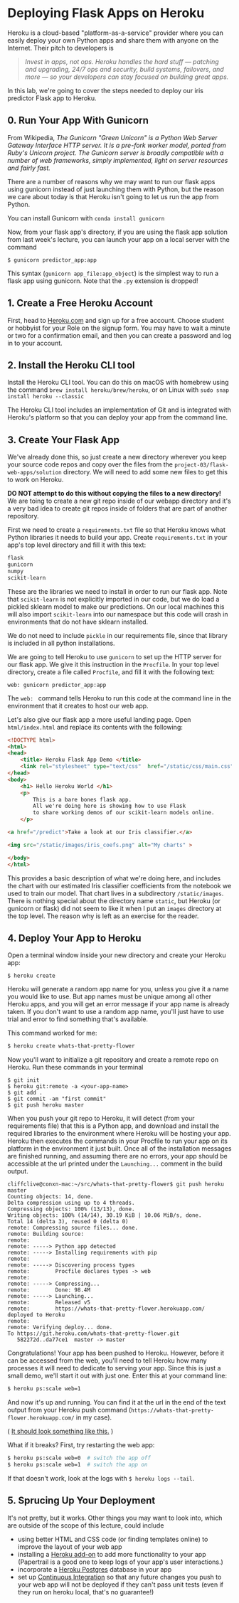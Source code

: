# Deploying Flask Apps on Heroku

Heroku is a cloud-based "platform-as-a-service" provider where you can easily deploy your own Python apps and share them with anyone on the Internet. Their pitch to developers is 

> _Invest in apps, not ops. Heroku handles the hard stuff — patching and upgrading, 24/7 ops and security, build systems, failovers, and more — so your developers can stay focused on building great apps._ 

In this lab, we're going to cover the steps needed to deploy our iris predictor Flask app to Heroku. 

## 0. Run Your App With Gunicorn

From Wikipedia, _The Gunicorn "Green Unicorn" is a Python Web Server Gateway Interface HTTP server. It is a pre-fork worker model, ported from Ruby's Unicorn project. The Gunicorn server is broadly compatible with a number of web frameworks, simply implemented, light on server resources and fairly fast._

There are a number of reasons why we may want to run our flask apps using gunicorn instead of just launching them with Python, but the reason we care about today is that Heroku isn't going to let us run the app from Python.

You can install Gunicorn with `conda install gunicorn`

Now, from your flask app's directory, if you are using the flask app solution from last week's lecture, you can launch your app on a local server with the command

`$ gunicorn predictor_app:app`

This syntax (`gunicorn app_file:app_object`) is the simplest way to run a flask app using gunicorn. Note that the `.py` extension is dropped!

## 1. Create a Free Heroku Account

First, head to [Heroku.com](https://signup.heroku.com/) and sign up for a free account. Choose student or hobbyist for your Role on the signup form. You may have to wait a minute or two for a confirmation email, and then you can create a password and log in to your account. 

## 2. Install the Heroku CLI tool

Install the Heroku CLI tool. You can do this on macOS with homebrew using the command `brew install heroku/brew/heroku`, or on Linux with `sudo snap install heroku --classic`

The Heroku CLI tool includes an implementation of Git and is integrated with Heroku's platform so that you can deploy your app from the command line.

## 3. Create Your Flask App

We've already done this, so just create a new directory wherever you keep your source code repos and copy over the files from the  `project-03/flask-web-apps/solution` directory. We will need to add some new files to get this to work on Heroku.

**DO NOT attempt to do this without copying the files to a new directory!** We are toing to create a new git repo inside of our webapp directory and it's a very bad idea to create git repos inside of folders that are part of another repository.

First we need to create a `requirements.txt` file so that Heroku knows what Python libraries it needs to build your app. Create `requirements.txt` in your app's top level directory and fill it with this text:

```python
flask
gunicorn
numpy
scikit-learn
```

These are the libraries we need to install in order to run our flask app. Note that `scikit-learn` is not explicitly imported in our code, but we do load a pickled sklearn model to make our predictions. On our local machines this will also import `scikit-learn` into our namespace but this code will crash in environments that do not have sklearn installed. 

We do not need to include `pickle` in our requirements file, since that library is included in all python installations. 

We are going to tell Heroku to use `gunicorn` to set up the HTTP server for our flask app. We give it this instruction in the `Procfile`. In your top level directory, create a file called `Procfile`, and fill it with the following text:

```
web: gunicorn predictor_app:app
```

The `web: ` command tells Heroku to run this code at the command line in the environment that it creates to host our web app.

Let's also give our flask app a more useful landing page. Open `html/index.html` and replace its contents with the following:

```html
<!DOCTYPE html>
<html>
<head>
	<title> Heroku Flask App Demo </title>
    <link rel="stylesheet" type="text/css"  href="/static/css/main.css">
</head>
<body>
	<h1> Hello Heroku World </h1>
	<p>
		This is a bare bones flask app.
		All we're doing here is showing how to use Flask
		to share working demos of our scikit-learn models online.
	</p>

<a href="/predict">Take a look at our Iris classifier.</a>

<img src="/static/images/iris_coefs.png" alt="My charts" >

</body>
</html>
```

This provides a basic description of what we're doing here, and includes the chart with our estimated Iris classifier coefficients from the notebook we used to train our model. That chart lives in a subdirectory `/static/images`. There is nothing special about the directory name `static`, but Heroku (or gunicorn or flask) did not seem to like it when I put an `images` directory at the top level. The reason why is left as an exercise for the reader.

## 4. Deploy Your App to Heroku

Open a terminal window inside your new directory and create your Heroku app:

`$ heroku create`

Heroku will generate a random app name for you, unless you give it a name you would like to use. But app names must be unique among all other Heroku apps, and you will get an error message if your app name is already taken. If you don't want to use a random app name, you'll just have to use trial and error to find something that's available.

This command worked for me:

```bash
$ heroku create whats-that-pretty-flower
```



Now you'll want to initialize a git repository and create a remote repo on Heroku. Run these commands in your terminal

```
$ git init
$ heroku git:remote -a <your-app-name>
$ git add .
$ git commit -am "first commit"
$ git push heroku master
```

When you push your git repo to Heroku, it will detect (from your requirements file) that this is a Python app, and download and install the required libraries to the environment where Heroku will be hosting your app. Heroku then executes the commands in your Procfile to run your app on its platform in the environment it just built. Once all of the installation messages are finished running, and assuming there are no errors, your app should be accessible at the url printed under the `Launching...` comment in the build output.

```
cliffclive@conxn-mac:~/src/whats-that-pretty-flower$ git push heroku master
Counting objects: 14, done.
Delta compression using up to 4 threads.
Compressing objects: 100% (13/13), done.
Writing objects: 100% (14/14), 30.19 KiB | 10.06 MiB/s, done.
Total 14 (delta 3), reused 0 (delta 0)
remote: Compressing source files... done.
remote: Building source:
remote: 
remote: -----> Python app detected
remote: -----> Installing requirements with pip
remote: 
remote: -----> Discovering process types
remote:        Procfile declares types -> web
remote: 
remote: -----> Compressing...
remote:        Done: 98.4M
remote: -----> Launching...
remote:        Released v5
remote:        https://whats-that-pretty-flower.herokuapp.com/ deployed to Heroku
remote: 
remote: Verifying deploy... done.
To https://git.heroku.com/whats-that-pretty-flower.git
   582272d..da77ce1  master -> master

```

Congratulations! Your app has been pushed to Heroku. However, before it can be accessed from the web, you'll need to tell Heroku how many processes it will need to dedicate to serving your app. Since this is just a small demo, we'll start it out with just one. Enter this at your command line:

```bash
$ heroku ps:scale web=1
```

And now it's up and running. You can find it at the url in the end of the text output from your Heroku push command (`https://whats-that-pretty-flower.herokuapp.com/` in my case).

( [It should look something like this.](https://whats-that-pretty-flower.herokuapp.com/) )

What if it breaks? First, try restarting the web app:

```bash
$ heroku ps:scale web=0  # switch the app off
$ heroku ps:scale web=1  # switch the app on
```

If that doesn't work, look at the logs with `$ heroku logs --tail`.

## 5. Sprucing Up Your Deployment

It's not pretty, but it works. Other things you may want to look into, which are outside of the scope of this lecture, could include 

- using better HTML and CSS code (or finding templates online) to improve the layout of your web app
- installing a [Heroku add-on](https://elements.heroku.com/addons) to add more functionality to your app (Papertrail is a good one to keep logs of your app's user interactions.)
- incorporate a [Heroku Postgres](https://www.heroku.com/postgres) database in your app
- set up [Continuous Integration](https://www.heroku.com/continuous-integration) so that any future changes you push to your web app will not be deployed if they can't pass unit tests (even if they run on heroku local, that's no guarantee!)

